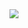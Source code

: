 <img src="https://img.shields.io/badge/HTML5-E34F26?style=flat-square&logo=html5 &logoColor=white"/>
